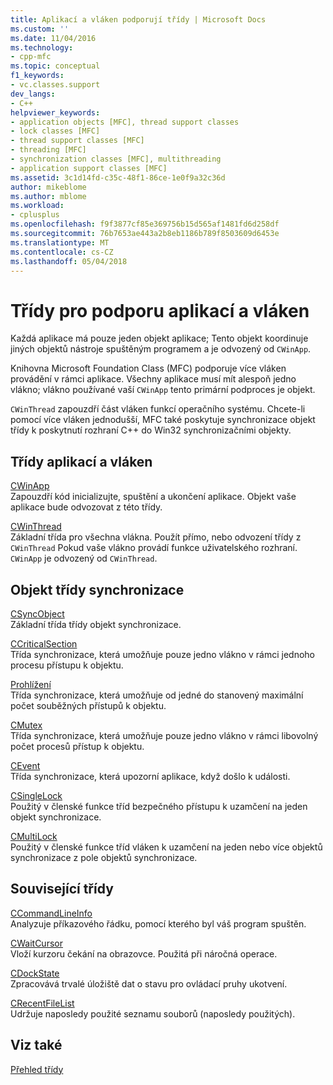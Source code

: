```yaml
---
title: Aplikací a vláken podporují třídy | Microsoft Docs
ms.custom: ''
ms.date: 11/04/2016
ms.technology:
- cpp-mfc
ms.topic: conceptual
f1_keywords:
- vc.classes.support
dev_langs:
- C++
helpviewer_keywords:
- application objects [MFC], thread support classes
- lock classes [MFC]
- thread support classes [MFC]
- threading [MFC]
- synchronization classes [MFC], multithreading
- application support classes [MFC]
ms.assetid: 3c1d14fd-c35c-48f1-86ce-1e0f9a32c36d
author: mikeblome
ms.author: mblome
ms.workload:
- cplusplus
ms.openlocfilehash: f9f3877cf85e369756b15d565af1481fd6d258df
ms.sourcegitcommit: 76b7653ae443a2b8eb1186b789f8503609d6453e
ms.translationtype: MT
ms.contentlocale: cs-CZ
ms.lasthandoff: 05/04/2018
---
```

# <a name="application-and-thread-support-classes"></a>Třídy pro podporu aplikací a vláken
Každá aplikace má pouze jeden objekt aplikace; Tento objekt koordinuje jiných objektů nástroje spuštěným programem a je odvozený od `CWinApp`.  
  
 Knihovna Microsoft Foundation Class (MFC) podporuje více vláken provádění v rámci aplikace. Všechny aplikace musí mít alespoň jedno vlákno; vlákno používané vaší `CWinApp` tento primární podproces je objekt.  
  
 `CWinThread` zapouzdří část vláken funkcí operačního systému. Chcete-li pomocí více vláken jednodušší, MFC také poskytuje synchronizace objekt třídy k poskytnutí rozhraní C++ do Win32 synchronizačními objekty.  
  
## <a name="application-and-thread-classes"></a>Třídy aplikací a vláken  
 [CWinApp](../mfc/reference/cwinapp-class.md)  
 Zapouzdří kód inicializujte, spuštění a ukončení aplikace. Objekt vaše aplikace bude odvozovat z této třídy.  
  
 [CWinThread](../mfc/reference/cwinthread-class.md)  
 Základní třída pro všechna vlákna. Použít přímo, nebo odvození třídy z `CWinThread` Pokud vaše vlákno provádí funkce uživatelského rozhraní. `CWinApp` je odvozený od `CWinThread`.  
  
## <a name="synchronization-object-classes"></a>Objekt třídy synchronizace  
 [CSyncObject](../mfc/reference/csyncobject-class.md)  
 Základní třída třídy objekt synchronizace.  
  
 [CCriticalSection](../mfc/reference/ccriticalsection-class.md)  
 Třída synchronizace, která umožňuje pouze jedno vlákno v rámci jednoho procesu přístupu k objektu.  
  
 [Prohlížení](../mfc/reference/csemaphore-class.md)  
 Třída synchronizace, která umožňuje od jedné do stanovený maximální počet souběžných přístupů k objektu.  
  
 [CMutex](../mfc/reference/cmutex-class.md)  
 Třída synchronizace, která umožňuje pouze jedno vlákno v rámci libovolný počet procesů přístup k objektu.  
  
 [CEvent](../mfc/reference/cevent-class.md)  
 Třída synchronizace, která upozorní aplikace, když došlo k události.  
  
 [CSingleLock](../mfc/reference/csinglelock-class.md)  
 Použitý v členské funkce tříd bezpečného přístupu k uzamčení na jeden objekt synchronizace.  
  
 [CMultiLock](../mfc/reference/cmultilock-class.md)  
 Použitý v členské funkce tříd vláken k uzamčení na jeden nebo více objektů synchronizace z pole objektů synchronizace.  
  
## <a name="related-classes"></a>Související třídy  
 [CCommandLineInfo](../mfc/reference/ccommandlineinfo-class.md)  
 Analyzuje příkazového řádku, pomocí kterého byl váš program spuštěn.  
  
 [CWaitCursor](../mfc/reference/cwaitcursor-class.md)  
 Vloží kurzoru čekání na obrazovce. Použitá při náročná operace.  
  
 [CDockState](../mfc/reference/cdockstate-class.md)  
 Zpracovává trvalé úložiště dat o stavu pro ovládací pruhy ukotvení.  
  
 [CRecentFileList](../mfc/reference/crecentfilelist-class.md)  
 Udržuje naposledy použité seznamu souborů (naposledy použitých).  
  
## <a name="see-also"></a>Viz také  
 [Přehled třídy](../mfc/class-library-overview.md)

